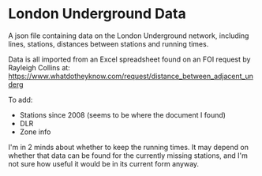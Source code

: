 London Underground Data
=======================

A json file containing data on the London Underground network, including lines, stations, distances between stations
and running times.

Data is all imported from an Excel spreadsheet found on an FOI request by Rayleigh Collins at:
https://www.whatdotheyknow.com/request/distance_between_adjacent_underg

To add:
 - Stations since 2008 (seems to be where the document I found)
 - DLR
 - Zone info

I'm in 2 minds about whether to keep the running times. It may depend on whether that data can be found for the
currently missing stations, and I'm not sure how useful it would be in its current form anyway.